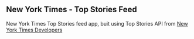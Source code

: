 ## New York Times - Top Stories Feed

New York Times Top Stories feed app, buit using Top Stories API from [New York Times Developers](http://developer.nytimes.com/)
